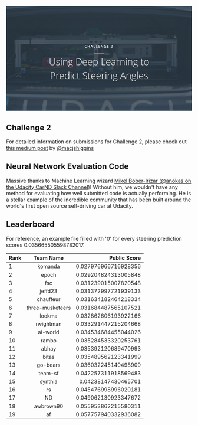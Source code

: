 <img src="../../images/challenge2.png" alt="Self-Driving Car" width="800px">

## Challenge 2
For detailed information on submissions for Challenge 2, please check out [this medium post](https://medium.com/@maccallister.h/challenge-2-submission-guidelines-284ce6641c41#.az85snjmh) by [@macjshiggins](https://twitter.com/macjshiggins)

## Neural Network Evaluation Code
Massive thanks to Machine Learning wizard [Mikel Bober-Irizar (@anokas on the Udacity CarND Slack Channel)](https://github.com/mxbi)! Without him, we wouldn't have any method for evaluating how well submitted code is actually performing. He is a stellar example of the incredible community that has been built around the world's first open source self-driving car at Udacity.

## Leaderboard

For reference, an example file filled with '0' for every steering prediction scores 0.035665505598782017.

| Rank | Team Name        |     Public Score     |
| ---- | :---------------:| --------------------:|
| 1    | komanda          | 0.027976966716928356 |
| 2    | epoch            | 0.029204824313005848 |
| 3    | fsc              | 0.031239015007820548 |
| 4    | jeffd23          | 0.031372997721939133 |
| 5    | chauffeur        | 0.031634182464218334 |
| 6    | three-musketeers | 0.031684487565107521 |
| 7    | lookma           | 0.032862606193922166 |
| 8    | rwightman        | 0.033291447215204668 |
| 9    | ai-world         | 0.034534684455044026 |
| 10   | rambo            | 0.035284533320253761 |
| 11   | abhay            | 0.035392120689470993 |
| 12   | bitas            | 0.035489562123341999 |
| 13   | go-bears         | 0.036032245140498909 |
| 14   | team-sf          | 0.042257311918569483 |
| 15   | synthia          | 0.04238147430465701  |
| 16   | rs               | 0.045476998996020181 |
| 17   | ND               | 0.049062130923347672 |
| 18   | awbrown90        | 0.055953862215580311 |
| 19   | af               | 0.057757940332936082 |

 






